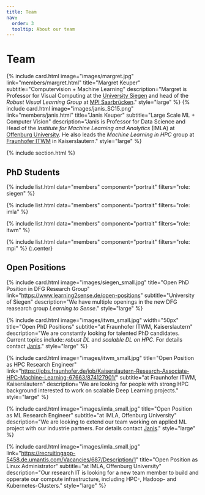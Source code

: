 ```yaml
---
title: Team
nav:
  order: 3
  tooltip: About our team
---
```


# <i class="fas fa-users"></i>Team

{%
  include card.html
  image="images/margret.jpg"
  link="members/margret.html"
  title="Margret Keuper"
  subtitle="Computervision + Machine Learning"
  description="Margret is Professor for Visual Computing at the [University Siegen](https://www.vc.informatik.uni-siegen.de/en/keuper-margret) and head of the *Robust Visual Learning Group* at [MPI Saarbrücken](https://www.mpi-inf.mpg.de/de/departments/computer-vision-and-machine-learning/people/margret-keuper)."
  style="large"
%}
{%
  include card.html
  image="images/janis_SC15.png"
  link="members/janis.html"
  title="Janis Keuper"
  subtitle="Large Scale ML + Computer Vision"
  description="Janis is Professor for Data Science and Head of the *Institute for Machine Learning and Analytics* (IMLA) at [Offenburg University](https://imla.hs-offenburg.de/). He also leads the *Machine Learning in HPC* group at [Fraunhofer ITWM](https://www.itwm.fraunhofer.de/en/departments/hpc/data-analysis-and-machine-learning.html) in Kaiserslautern."
  style="large"
%}


{% include section.html %}

## PhD Students
{%
  include list.html
  data="members"
  component="portrait"
  filters="role: siegen"
%}

{%
  include list.html
  data="members"
  component="portrait"
  filters="role: imla"
%}

{%
  include list.html
  data="members"
  component="portrait"
  filters="role: itwm"
%}

{%
  include list.html
  data="members"
  component="portrait"
  filters="role: mpi"
%}
{:.center}


## Open Positions

{%
  include card.html
  image="images/siegen_small.jpg"
  title="Open PhD Position in DFG Research Group"
  link="https://www.learning2sense.de/open-positions" 
  subtitle="University of Siegen"
  description="We have multiple openings in the new DFG reasearch group *Learning to Sense*."
  style="large"
%}

{%
  include card.html
  image="images/itwm_small.jpg"
  width="50px"
  title="Open PhD Positions"
  subtitle="at Fraunhofer ITWM, Kaiserslautern"
  description="We are constantly looking for talented PhD candidates. Current topics include: *robust DL* and *scalable DL on HPC*. For details contact [Janis](../members/janis.html)."
  style="large"
%}

{%
  include card.html
  image="images/itwm_small.jpg"
  title="Open Position as HPC Research Engineer"
  link="https://jobs.fraunhofer.de/job/Kaiserslautern-Research-Associate-HPC-Machine-Learning-67663/874127901/" 
  subtitle="at Fraunhofer ITWM, Kaiserslautern"
  description="We are looking for people with strong HPC background interested to work on scalable Deep Learning projects."
  style="large"
%}

{%
  include card.html
  image="images/imla_small.jpg"
  title="Open Position as ML Research Engineer"
  subtitle="at IMLA, Offenburg University"
  description="We are looking to extend our team working on applied ML project with our industrie partners. For details contact [Janis](../members/janis.html)."
  style="large"
%}

{%
  include card.html
  image="images/imla_small.jpg"
  link="https://recruitingapp-5458.de.umantis.com/Vacancies/687/Description/1"
  title="Open Position as Linux Administrator"
  subtitle="at IMLA, Offenburg University"
  description="Our research IT is looking for a new team member to build and opperate our compute infrastructure, including HPC-, Hadoop- and Kubernetes-Clusters."
  style="large"
%}
